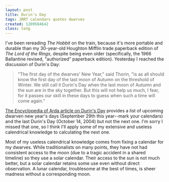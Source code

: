 ```yaml
---
layout: post
title: Durin's Day
tags: JRRT calendars quotes dwarves
created: 1209584642
class: long
---
```

I've been rereading *The Hobbit* on the train, because it's more portable and durable than my 30-year-old Houghton Mifflin trade paperback edition of *The Lord of the Rings*, despite being even older (specifically, the 1966 Ballantine revised, "authorized" paperback edition).  Yesterday I reached the discussion of Durin's Day:

> "The first day of the dwarves' New Year," said Thorin, "is as all should know the first day of the last moon of Autumn on the threshold of Winter.  We still call it Durin's Day when the last moon of Autumn and the sun are in the sky together.<!--break-->  But this will not help us much, I fear, for it passes our skill in these days to guess when such a time will come again."

[The Encyclopedia of Arda article on Durin's Day](http://www.glyphweb.com/arda/d/durinsday.html) provides a list of upcoming dwarven new year's days (September 29th this year--mark your calendars) and the last Durin's Day (October 14, 2004) but not the next one.  I'm sorry I missed that one, so I think I'll apply some of my extensive and useless calendrical knowledge to calculating the next one.

Most of my useless calendrical knowledge comes from fixing a calendar for my dwarves.  While traditionalists on many points, they have not had consistent access to the moon (due to a tragic accident in a shared timeline) so they use a solar calendar.  Their access to the sun is not much better, but a solar calendar retains some use even without direct observation.  A lunar calendar, troublesome at the best of times, is sheer madness without a corresponding moon.
